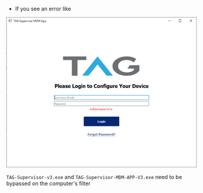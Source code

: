 - If you see an error like 

![Authentication error on installer](./img/AuthError.png)

`TAG-Supervisor-v3.exe` and `TAG-Supervisor-MDM-APP-V3.exe` need to be bypassed on the computer's 
filter
